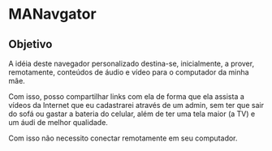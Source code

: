 # MANavgator

## Objetivo

A idéia deste navegador personalizado destina-se, inicialmente, a prover, remotamente, conteúdos de áudio e vídeo para o computador da minha mãe.

Com isso, posso compartilhar links com ela de forma que ela assista a vídeos da Internet que eu cadastrarei através de um admin, sem ter que sair do sofá ou gastar a bateria do celular, além de ter uma tela maior (a TV) e um áudi de melhor qualidade.

Com isso não necessito conectar remotamente em seu computador.
